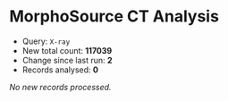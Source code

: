 # MorphoSource CT Analysis

* Query: `X-ray`
* New total count: **117039**
* Change since last run: **2**
* Records analysed: **0**

_No new records processed._